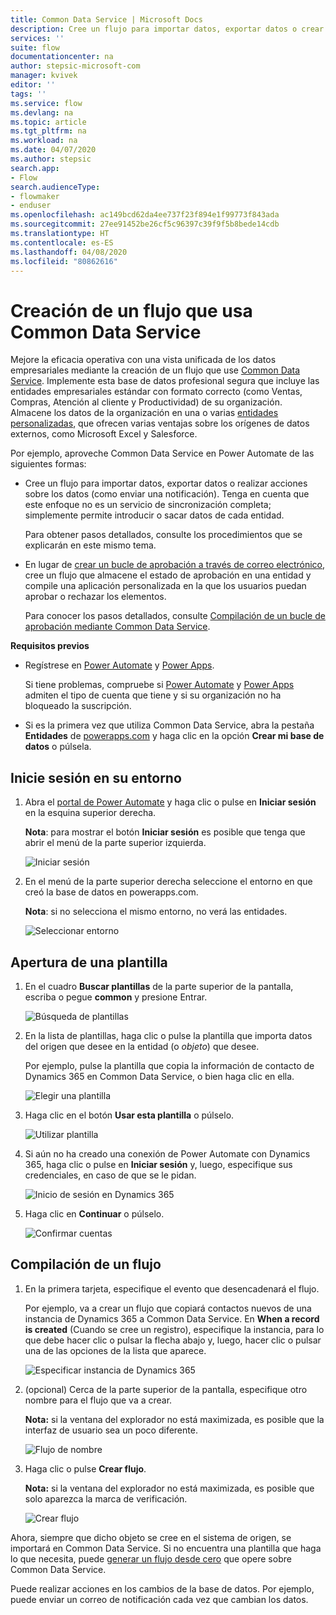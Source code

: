 ```yaml
---
title: Common Data Service | Microsoft Docs
description: Cree un flujo para importar datos, exportar datos o crear aprobaciones con Common Data Service.
services: ''
suite: flow
documentationcenter: na
author: stepsic-microsoft-com
manager: kvivek
editor: ''
tags: ''
ms.service: flow
ms.devlang: na
ms.topic: article
ms.tgt_pltfrm: na
ms.workload: na
ms.date: 04/07/2020
ms.author: stepsic
search.app:
- Flow
search.audienceType:
- flowmaker
- enduser
ms.openlocfilehash: ac149bcd62da4ee737f23f894e1f99773f843ada
ms.sourcegitcommit: 27ee91452be26cf5c96397c39f9f5b8bede14cdb
ms.translationtype: HT
ms.contentlocale: es-ES
ms.lasthandoff: 04/08/2020
ms.locfileid: "80862616"
---
```

# <a name="create-a-flow-that-uses-common-data-service"></a>Creación de un flujo que usa Common Data Service

Mejore la eficacia operativa con una vista unificada de los datos empresariales mediante la creación de un flujo que use [Common Data Service](https://powerapps.microsoft.com/tutorials/data-platform-intro/). Implemente esta base de datos profesional segura que incluye las entidades empresariales estándar con formato correcto (como Ventas, Compras, Atención al cliente y Productividad) de su organización. Almacene los datos de la organización en una o varias [entidades personalizadas](https://powerapps.microsoft.com/tutorials/data-platform-create-entity/), que ofrecen varias ventajas sobre los orígenes de datos externos, como Microsoft Excel y Salesforce.

Por ejemplo, aproveche Common Data Service en Power Automate de las siguientes formas:

* Cree un flujo para importar datos, exportar datos o realizar acciones sobre los datos (como enviar una notificación). Tenga en cuenta que este enfoque no es un servicio de sincronización completa; simplemente permite introducir o sacar datos de cada entidad.
  
    Para obtener pasos detallados, consulte los procedimientos que se explicarán en este mismo tema.
* En lugar de [crear un bucle de aprobación a través de correo electrónico](wait-for-approvals.md), cree un flujo que almacene el estado de aprobación en una entidad y compile una aplicación personalizada en la que los usuarios puedan aprobar o rechazar los elementos.
  
    Para conocer los pasos detallados, consulte [Compilación de un bucle de aprobación mediante Common Data Service](common-data-model-approve.md).

**Requisitos previos**

* Regístrese en [Power Automate](https://flow.microsoft.com) y [Power Apps](https://make.powerapps.com).
  
    Si tiene problemas, compruebe si [Power Automate](sign-up-sign-in.md) y [Power Apps](https://powerapps.microsoft.com/tutorials/signup-for-powerapps/) admiten el tipo de cuenta que tiene y si su organización no ha bloqueado la suscripción.
* Si es la primera vez que utiliza Common Data Service, abra la pestaña **Entidades** de [powerapps.com](https://web.powerapps.com/#/entities) y haga clic en la opción **Crear mi base de datos** o púlsela.

## <a name="sign-in-to-your-environment"></a>Inicie sesión en su entorno
1. Abra el [portal de Power Automate](https://flow.microsoft.com) y haga clic o pulse en **Iniciar sesión** en la esquina superior derecha.
   
    **Nota**: para mostrar el botón **Iniciar sesión** es posible que tenga que abrir el menú de la parte superior izquierda.
   
    ![Iniciar sesión](./media/common-data-model-intro/signin-flow.png)
2. En el menú de la parte superior derecha seleccione el entorno en que creó la base de datos en powerapps.com.
   
    **Nota**: si no selecciona el mismo entorno, no verá las entidades.
   
    ![Seleccionar entorno](./media/common-data-model-intro/select-environment.png)

## <a name="open-a-template"></a>Apertura de una plantilla
1. En el cuadro **Buscar plantillas** de la parte superior de la pantalla, escriba o pegue **common** y presione Entrar.
   
    ![Búsqueda de plantillas](./media/common-data-model-intro/template-search.png)
2. En la lista de plantillas, haga clic o pulse la plantilla que importa datos del origen que desee en la entidad (o *objeto*) que desee.
   
    Por ejemplo, pulse la plantilla que copia la información de contacto de Dynamics 365 en Common Data Service, o bien haga clic en ella.
   
    ![Elegir una plantilla](./media/common-data-model-intro/choose-template.png)
3. Haga clic en el botón **Usar esta plantilla** o púlselo.
   
    ![Utilizar plantilla](./media/common-data-model-intro/use-template.png)
4. Si aún no ha creado una conexión de Power Automate con Dynamics 365, haga clic o pulse en **Iniciar sesión** y, luego, especifique sus credenciales, en caso de que se le pidan.
   
    ![Inicio de sesión en Dynamics 365](./media/common-data-model-intro/dynamics-signin.png)
5. Haga clic en **Continuar** o púlselo.
   
    ![Confirmar cuentas](./media/common-data-model-intro/confirm-accounts.png)

## <a name="build-your-flow"></a>Compilación de un flujo
1. En la primera tarjeta, especifique el evento que desencadenará el flujo.
   
    Por ejemplo, va a crear un flujo que copiará contactos nuevos de una instancia de Dynamics 365 a Common Data Service. En **When a record is created** (Cuando se cree un registro), especifique la instancia, para lo que debe hacer clic o pulsar la flecha abajo y, luego, hacer clic o pulsar una de las opciones de la lista que aparece.
   
    ![Especificar instancia de Dynamics 365](./media/common-data-model-intro/specify-instance.png)
2. (opcional) Cerca de la parte superior de la pantalla, especifique otro nombre para el flujo que va a crear.
   
    **Nota:** si la ventana del explorador no está maximizada, es posible que la interfaz de usuario sea un poco diferente.
   
    ![Flujo de nombre](./media/common-data-model-intro/name-flow.png)
3. Haga clic o pulse **Crear flujo**.
   
    **Nota:** si la ventana del explorador no está maximizada, es posible que solo aparezca la marca de verificación.
   
    ![Crear flujo](./media/common-data-model-intro/create-flow.png)

Ahora, siempre que dicho objeto se cree en el sistema de origen, se importará en Common Data Service. Si no encuentra una plantilla que haga lo que necesita, puede [generar un flujo desde cero](get-started-logic-flow.md) que opere sobre Common Data Service.

Puede realizar acciones en los cambios de la base de datos. Por ejemplo, puede enviar un correo de notificación cada vez que cambian los datos.

